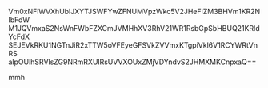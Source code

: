 Vm0xNFlWVXhUblJXYTJSWFYwZFNUMVpzWkc5V2JHeFlZM3BHVm1KR2NIbFdW
M1JQVmxaS2NsWnFWbFZXCmJVMHhXV3RhV21WR1RsbGpSbHBUQ21KRldYcFdX
SEJEVkRKU1NGTnJiR2xTTW5oVFEyeGFSVkZVVmxKTgpiVkl6V1RCYWRtVnRS
alpOUlhSRVlsZG9NRmRXUlRsUVVXOUxZMjVDYndvS2JHMXMKCnpxaQ==

mmh